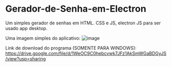 # Gerador-de-Senha-em-Electron
Um simples gerador de senhas em HTML. CSS e JS, electron JS para ser usado app desktop.

Uma imagem simples do aplicativo:
![image](https://user-images.githubusercontent.com/69097449/114127855-7563e580-98d1-11eb-94f9-29c55ace1d0d.png)

Link de download do programa (SOMENTE PARA WINDOWS):
https://drive.google.com/file/d/1WeOC9C0hebcvwk7JFz1AkSmWGaBDGyJS/view?usp=sharing

